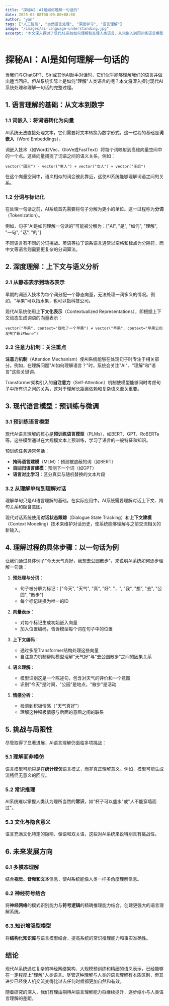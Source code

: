 ```yaml
---
title: "探秘AI：AI是如何理解一句话的"
date: 2025-03-08T00:00:00+08:00
author: "yan"
tags: ["人工智能", "自然语言处理", "深度学习", "语言理解"]
image: "/images/ai-language-understanding.jpg"
excerpt: "本文深入探讨了现代AI系统如何理解和处理人类语言，从词嵌入到预训练语言模型，揭示了人工智能是如何逐步解析一句人类语言的全过程。"
---
```


# 探秘AI：AI是如何理解一句话的

当我们与ChatGPT、Siri或其他AI助手对话时，它们似乎能够理解我们的语言并做出适当回应。但AI系统实际上是如何"理解"人类语言的呢？本文将深入探讨现代AI系统处理和理解一句话的完整过程。

## 1. 语言理解的基础：从文本到数字

### 1.1 词嵌入：将词语转化为向量

AI系统无法直接处理文本，它们需要将文本转换为数字形式。这一过程的基础是**词嵌入**（Word Embeddings）。

词嵌入技术（如Word2Vec、GloVe或FastText）将每个词映射到高维向量空间中的一个点。这些向量捕捉了词语之间的语义关系，例如：

```
vector("国王") - vector("男人") + vector("女人") ≈ vector("王后")
```

在这个向量空间中，语义相似的词会彼此靠近，这使AI系统能够理解词语之间的关系。

### 1.2 分词与标记化

在处理一句话之前，AI系统首先需要将句子分解为更小的单位。这一过程称为**分词**（Tokenization）。

例如，句子"AI是如何理解一句话的"可能被分解为：["AI", "是", "如何", "理解", "一句", "话", "的"]

不同语言有不同的分词挑战。英语等拉丁语系语言通常以空格和标点为分隔符，而中文等语言则需要更复杂的分词算法。

## 2. 深度理解：上下文与语义分析

### 2.1 从静态表示到动态表示

早期的词嵌入技术为每个词分配一个静态向量，无法处理一词多义的情况。例如，"苹果"可以指水果，也可以指科技公司。

现代AI系统使用**上下文化表示**（Contextualized Representations），即根据上下文动态生成词语的向量表示：

```
vector("苹果", context="我吃了一个苹果") ≠ vector("苹果", context="苹果公司发布了新iPhone")
```

### 2.2 注意力机制：关注重点

**注意力机制**（Attention Mechanism）使AI系统能够在处理句子时专注于相关部分。例如，在理解问题"AI如何理解语言？"时，系统会关注"AI"、"理解"和"语言"这些关键词。

Transformer架构引入的**自注意力**（Self-Attention）机制使模型能够同时考虑句子中所有词之间的关系，这对于理解长距离依赖和复杂语义至关重要。

## 3. 现代语言模型：预训练与微调

### 3.1 预训练语言模型

现代AI语言理解的核心是**预训练语言模型**（PLMs），如BERT、GPT、RoBERTa等。这些模型通过在大规模文本上预训练，学习了语言的一般特征和知识。

预训练任务通常包括：
- **掩码语言建模**（MLM）：预测被遮蔽的词（如BERT）
- **自回归语言建模**：预测下一个词（如GPT）
- **语言对比学习**：区分真实与随机替换的文本片段

### 3.2 从理解单句到理解对话

理解单句只是AI语言理解的基础。在实际应用中，AI系统需要理解对话上下文、跨句关系和隐含意图。

现代对话系统使用**对话状态跟踪**（Dialogue State Tracking）和**上下文建模**（Context Modeling）技术来维护对话历史，使系统能够理解与之前交流相关的新输入。

## 4. 理解过程的具体步骤：以一句话为例

让我们通过具体例子"今天天气真好，我想去公园散步"，来说明AI系统如何逐步理解一句话：

1. **预处理与分词**：
   - 句子被分解为标记：["今天", "天气", "真", "好", "，", "我", "想", "去", "公园", "散步"]
   - 每个标记转换为唯一的ID

2. **向量表示**：
   - 对每个标记生成初始嵌入向量
   - 加入位置编码，告诉模型每个词在句子中的位置

3. **上下文编码**：
   - 通过多层Transformer结构处理这些向量
   - 自注意力机制帮助模型理解"天气好"与"去公园散步"之间的因果关系

4. **语义理解**：
   - 模型识别这是一个陈述句，包含对天气的评价和一个意图
   - 识别"今天"是时间，"公园"是地点，"散步"是活动

5. **情感分析**：
   - 检测到积极情感（"天气真好"）
   - 理解这种积极情感与后面的意图之间的联系

## 5. 挑战与局限性

尽管取得了显著进展，AI语言理解仍面临多项挑战：

### 5.1 理解而非模仿

语言模型可能只是在**统计模仿**语言模式，而非真正理解意义。例如，模型可能生成流畅但无意义的回应。

### 5.2 常识推理

AI系统难以掌握人类认为理所当然的**常识**，如"杯子可以盛水"或"人不能穿墙而过"。

### 5.3 文化与隐含意义

语言充满文化特定的隐喻、俚语和双关语，这些对AI系统来说特别具有挑战性。

## 6. 未来发展方向

### 6.1 多模态理解

结合**视觉、音频和文本**信息，使AI系统能像人类一样多角度理解信息。

### 6.2 神经符号结合

将**神经网络**的模式识别能力与**符号逻辑**的精确推理能力结合，创建更强大的语言理解系统。

### 6.3.知识增强型模型

将**结构化知识库**与语言模型结合，提高系统的常识推理能力和事实准确性。

## 结论

现代AI系统通过复杂的神经网络架构、大规模预训练和精细的语义表示，已经能够在一定程度上"理解"人类语言。尽管这种理解与人类的语言理解有本质区别，但其进步已经使人机交流变得比过去任何时候都更加自然和有效。

随着研究的深入，我们有理由期待AI语言理解能力将继续提升，逐步缩小与人类语言理解的差距。
